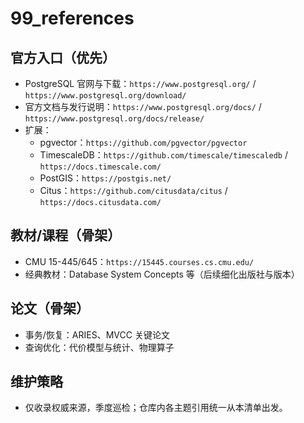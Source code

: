 ﻿# 99_references

## 官方入口（优先）

- PostgreSQL 官网与下载：`https://www.postgresql.org/` / `https://www.postgresql.org/download/`
- 官方文档与发行说明：`https://www.postgresql.org/docs/` / `https://www.postgresql.org/docs/release/`
- 扩展：
  - pgvector：`https://github.com/pgvector/pgvector`
  - TimescaleDB：`https://github.com/timescale/timescaledb` / `https://docs.timescale.com/`
  - PostGIS：`https://postgis.net/`
  - Citus：`https://github.com/citusdata/citus` / `https://docs.citusdata.com/`

## 教材/课程（骨架）

- CMU 15-445/645：`https://15445.courses.cs.cmu.edu/`
- 经典教材：Database System Concepts 等（后续细化出版社与版本）

## 论文（骨架）

- 事务/恢复：ARIES、MVCC 关键论文
- 查询优化：代价模型与统计、物理算子

## 维护策略

- 仅收录权威来源，季度巡检；仓库内各主题引用统一从本清单出发。
